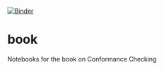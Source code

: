 [![Binder](https://mybinder.org/badge_logo.svg)](https://mybinder.org/v2/gh/conformancechecker/book/master?filepath=notebooks%2F06_Processes_In_Action_Event_Data.ipynb)

# book
Notebooks for the book on Conformance Checking
